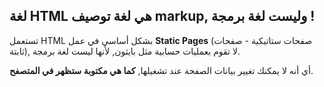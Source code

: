 ## لغة HTML هي لغة توصيف markup, وليست لغة برمجة !

تستعمل HTML بشكل أساسي في عمل **Static Pages** (صفحات ستاتيكية - صفحات ثابتة), لا تقوم بعمليات حسابية مثل بايثون, لأنها ليست لغة برمجة.

أي أنه لا يمكنك تغيير بيانات الصفحة عند تشغيلها, **كما هي مكتوبة ستظهر في المتصفح**.